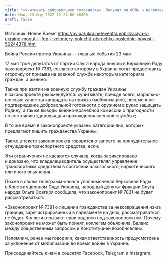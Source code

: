 ```yaml
---
title: "«Учитывать добровольную готовность». Получат ли ФОПы и волонтеры в Украине отсрочку от военной службы"
date: Mon, 23 May 2022 12:27:00 +0300
draft: false
---
```

Источник: Новое Время https://nv.ua/ukraine/events/mobilizaciya-v-ukraine-mogut-li-fop-i-volontery-poluchit-otsrochku-poslednie-novosti-50244378.html


Война России против Украины — главные события 23 мая

17 мая трое депутатов от партии Слуга народа внесли в Верховную Раду законопроект № 7381, согласно которому в Украине хотят предоставить отсрочку от призыва на военной службе некоторым категориям граждан, а именно:

Также при взятии на военную службу граждан Украины в законопроекте рекомендуется: «учитывать, прежде всего, морально-волевые качества кандидата на призыв (мобилизацию), письменное подтверждение добровольной готовности с оружием в руках защищать Родину, а также выводы военно-врачебной комиссии о пригодности по состоянию здоровья для прохождения военной службы»;

В то же время в законопроекте указаны категории лиц, которых предлагают лишить гражданства Украины:

Также в тексте законопроекта говорится о запрете на принудительное отчуждение транспортного средства, если:

 Эти ограничения не касаются случаев, когда зафиксировано и доказано, что владелец/водитель осуществлял управление транспортным средством в состоянии алкогольного, наркотического или иного опьянения.

Позже в своем телеграмм-канале уполномоченая Верховной Рады в Конституционном Суде Украины, народный депутат фракции Слуга народа Ольга Совгиря сообщила, что законопроект № 7831 не будет рассматриваться:

«Законопроект № 7381 о лишении гражданства за невозвращения из-за границы, зарегистрированный в парламенте на днях, рассматриваться не будет. Коллеги отзывают свои подписи под законопроектом. Почему законопроект не может быть принят, коллегам объяснила. Баланс между общественным запросом и Конституцией возобновлен».

Напомним, ранее мы говорили, какая ответственность предусмотрена за уклонение от мобилизации во время войны в Украине.

Присоединяйтесь к нам в соцсетях Facebook, Telegram и Instagram.

